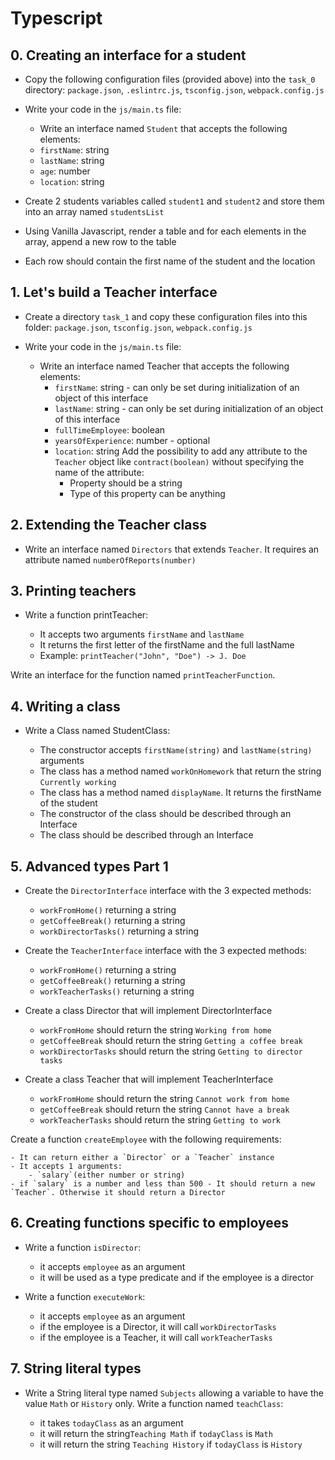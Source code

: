 # Typescript

## 0. Creating an interface for a student
- Copy the following configuration files (provided above) into the `task_0` directory: `package.json`, `.eslintrc.js`, `tsconfig.json`, `webpack.config.js`

- Write your code in the `js/main.ts` file:

    - Write an interface named `Student` that accepts the following elements:
    - `firstName`: string
    - `lastName`: string
    - `age`: number
    - `location`: string

- Create 2 students variables called `student1` and `student2` and store them into an array named `studentsList`
- Using Vanilla Javascript, render a table and for each elements in the array, append a new row to the table
- Each row should contain the first name of the student and the location

## 1. Let's build a Teacher interface
- Create a directory `task_1` and copy these configuration files into this folder: `package.json`, `tsconfig.json`, `webpack.config.js`

- Write your code in the `js/main.ts` file:

    - Write an interface named Teacher that accepts the following elements:
        - `firstName`: string - can only be set during initialization of an object of this interface
        - `lastName`: string - can only be set during initialization of an object of this interface
        - `fullTimeEmployee`: boolean
        - `yearsOfExperience`: number - optional
        - `location`: string
        Add the possibility to add any attribute to the `Teacher` object like `contract(boolean)` without specifying the name of the attribute:
            - Property should be a string
            - Type of this property can be anything

## 2. Extending the Teacher class
- Write an interface named `Directors` that extends `Teacher`. It requires an attribute named `numberOfReports(number)`

## 3. Printing teachers
- Write a function printTeacher:

    - It accepts two arguments `firstName` and `lastName`
    - It returns the first letter of the firstName and the full lastName
    - Example: `printTeacher("John", "Doe") -> J. Doe`

Write an interface for the function named `printTeacherFunction`.

## 4. Writing a class
- Write a Class named StudentClass:

    - The constructor accepts `firstName(string)` and `lastName(string)` arguments
    - The class has a method named `workOnHomework` that return the string `Currently working`
    - The class has a method named `displayName`. It returns the firstName of the student
    - The constructor of the class should be described through an Interface
    - The class should be described through an Interface

## 5. Advanced types Part 1
- Create the `DirectorInterface` interface with the 3 expected methods:

    - `workFromHome()` returning a string
    - `getCoffeeBreak()` returning a string
    - `workDirectorTasks()` returning a string

- Create the `TeacherInterface` interface with the 3 expected methods:

    - `workFromHome()` returning a string
    - `getCoffeeBreak()` returning a string
    - `workTeacherTasks()` returning a string

- Create a class Director that will implement DirectorInterface

    - `workFromHome` should return the string `Working from home`
    - `getCoffeeBreak` should return the string `Getting a coffee break`
    - `workDirectorTasks` should return the string `Getting to director tasks`

- Create a class Teacher that will implement TeacherInterface

    - `workFromHome` should return the string `Cannot work from home`
    - `getCoffeeBreak` should return the string `Cannot have a break`
    - `workTeacherTasks` should return the string `Getting to work`

Create a function `createEmployee` with the following requirements:

    - It can return either a `Director` or a `Teacher` instance
    - It accepts 1 arguments:
        - `salary`(either number or string)
    - if `salary` is a number and less than 500 - It should return a new `Teacher`. Otherwise it should return a Director

## 6. Creating functions specific to employees
- Write a function `isDirector`:

    - it accepts `employee` as an argument
    - it will be used as a type predicate and if the employee is a director

- Write a function `executeWork`:

    - it accepts `employee` as an argument
    - if the employee is a Director, it will call `workDirectorTasks`
    - if the employee is a Teacher, it will call `workTeacherTasks`

## 7. String literal types
- Write a String literal type named `Subjects` allowing a variable to have the value `Math` or `History` only. Write a function named `teachClass`:

    - it takes `todayClass` as an argument
    - it will return the string`Teaching Math` if `todayClass` is `Math`
    - it will return the string `Teaching History` if `todayClass` is `History`
